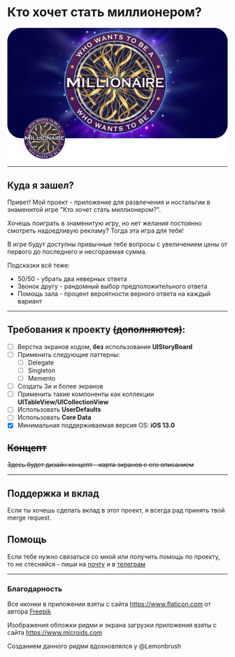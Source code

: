 # Кто хочет стать миллионером?

![cover](https://github.com/mayer1a/WhoWantsToBeAMillionaire/blob/main/DescriptionImages/cover.png)

---

## Куда я зашел?

Привет!
Мой проект - приложение для развлечения и ностальгии в знаменитой игре "Кто хочет стать миллионером?".

Хочешь поиграть в знаменитую игру, но нет желания постоянно смотреть надоедливую рекламу?
Тогда эта игра для тебя!

В игре будут доступны привычные тебе вопросы с увеличением цены от первого до последнего и несгораемая сумма.

Подсказки всё теже: 
 * 50/50 - убрать два неверных ответа
 * Звонок другу - рандомный выбор предположительного ответа
 * Помощь зала - процент вероятности верного ответа на каждый вариант
 
---

## Требования к проекту ~~(дополняются)~~:

- [ ] Верстка экранов кодом, **без** использования **UIStoryBoard** 
- [ ] Применить следующие паттерны:
    - [ ] Delegate
    - [ ] Singleton
    - [ ] Memento
- [ ] Создать 3и и более экранов
- [ ] Применить такие компоненты как коллекции **UITableView/UICollectionView**
- [ ] Использовать **UserDefaults**
- [ ] Использовать **Core Data**
- [X] Минимальная поддерживаемая версия OS: **iOS 13.0**

## ~~Концепт~~

~~Здесь будет дизайн концепт - карта экранов с его описанием~~

---

## Поддержка и вклад

Если ты хочешь сделать вклад в этот проект, я всегда рад принять твой merge request.

## Помощь

Если тебе нужно связаться со мной или получить помощь по проекту, то не стесняйся - пиши на <a href="mailto:mayer1art@gmail.com">почту</a> и в <a href="https://t.me/mayer1a">телеграм</a>

---

### Благодарность

Все иконки в приложении взяты с сайта https://www.flaticon.com от автора <a href="https://www.freepik.com">Freepik</a>

Изображения обложки ридми и экрана загрузки приложения взяты с сайта https://www.microids.com

Созданием данного ридми вдохновлялся у @Lemonbrush
